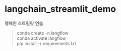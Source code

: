 # langchain_streamlit_demo
랭체인 스트림릿 연습

> conda create -n langflow  
> conda activate langflow  
> pip install -r requirements.txt